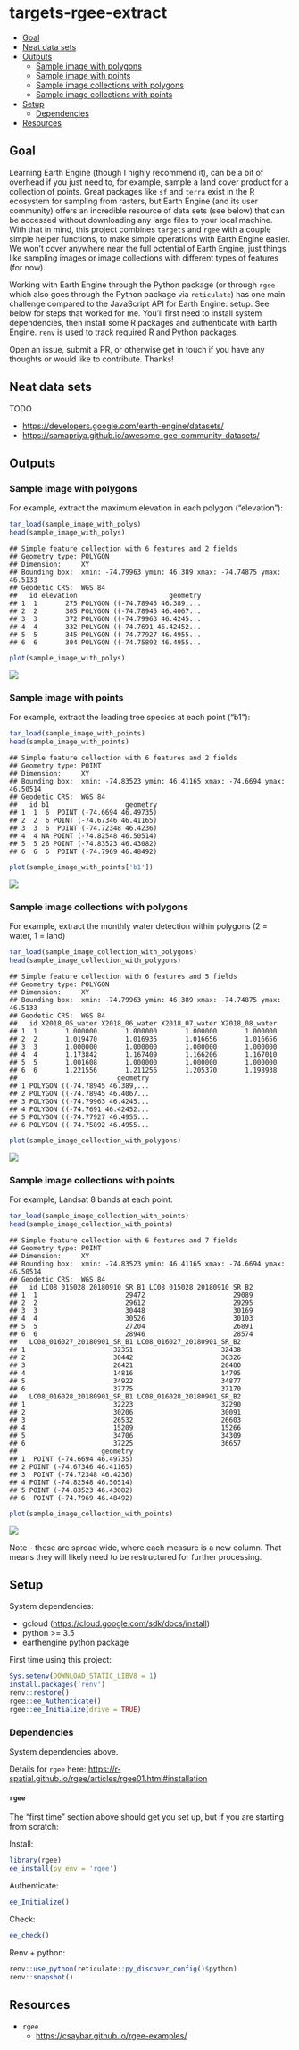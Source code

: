 targets-rgee-extract
================

- <a href="#goal" id="toc-goal">Goal</a>
- <a href="#neat-data-sets" id="toc-neat-data-sets">Neat data sets</a>
- <a href="#outputs" id="toc-outputs">Outputs</a>
  - <a href="#sample-image-with-polygons"
    id="toc-sample-image-with-polygons">Sample image with polygons</a>
  - <a href="#sample-image-with-points"
    id="toc-sample-image-with-points">Sample image with points</a>
  - <a href="#sample-image-collections-with-polygons"
    id="toc-sample-image-collections-with-polygons">Sample image collections
    with polygons</a>
  - <a href="#sample-image-collections-with-points"
    id="toc-sample-image-collections-with-points">Sample image collections
    with points</a>
- <a href="#setup" id="toc-setup">Setup</a>
  - <a href="#dependencies" id="toc-dependencies">Dependencies</a>
- <a href="#resources" id="toc-resources">Resources</a>

## Goal

Learning Earth Engine (though I highly recommend it), can be a bit of
overhead if you just need to, for example, sample a land cover product
for a collection of points. Great packages like `sf` and `terra` exist
in the R ecosystem for sampling from rasters, but Earth Engine (and its
user community) offers an incredible resource of data sets (see below)
that can be accessed without downloading any large files to your local
machine. With that in mind, this project combines `targets` and `rgee`
with a couple simple helper functions, to make simple operations with
Earth Engine easier. We won’t cover anywhere near the full potential of
Earth Engine, just things like sampling images or image collections with
different types of features (for now).

Working with Earth Engine through the Python package (or through `rgee`
which also goes through the Python package via `reticulate`) has one
main challenge compared to the JavaScript API for Earth Engine: setup.
See below for steps that worked for me. You’ll first need to install
system dependencies, then install some R packages and authenticate with
Earth Engine. `renv` is used to track required R and Python packages.

Open an issue, submit a PR, or otherwise get in touch if you have any
thoughts or would like to contribute. Thanks!

## Neat data sets

TODO

- <https://developers.google.com/earth-engine/datasets/>
- <https://samapriya.github.io/awesome-gee-community-datasets/>

## Outputs

### Sample image with polygons

For example, extract the maximum elevation in each polygon
(“elevation”):

``` r
tar_load(sample_image_with_polys)
head(sample_image_with_polys)
```

    ## Simple feature collection with 6 features and 2 fields
    ## Geometry type: POLYGON
    ## Dimension:     XY
    ## Bounding box:  xmin: -74.79963 ymin: 46.389 xmax: -74.74875 ymax: 46.5133
    ## Geodetic CRS:  WGS 84
    ##   id elevation                       geometry
    ## 1  1       275 POLYGON ((-74.78945 46.389,...
    ## 2  2       305 POLYGON ((-74.78945 46.4067...
    ## 3  3       372 POLYGON ((-74.79963 46.4245...
    ## 4  4       332 POLYGON ((-74.7691 46.42452...
    ## 5  5       345 POLYGON ((-74.77927 46.4955...
    ## 6  6       304 POLYGON ((-74.75892 46.4955...

``` r
plot(sample_image_with_polys)
```

![](man/figures/unnamed-chunk-2-1.png)<!-- -->

### Sample image with points

For example, extract the leading tree species at each point (“b1”):

``` r
tar_load(sample_image_with_points)
head(sample_image_with_points)
```

    ## Simple feature collection with 6 features and 2 fields
    ## Geometry type: POINT
    ## Dimension:     XY
    ## Bounding box:  xmin: -74.83523 ymin: 46.41165 xmax: -74.6694 ymax: 46.50514
    ## Geodetic CRS:  WGS 84
    ##   id b1                   geometry
    ## 1  1  6  POINT (-74.6694 46.49735)
    ## 2  2  6 POINT (-74.67346 46.41165)
    ## 3  3  6  POINT (-74.72348 46.4236)
    ## 4  4 NA POINT (-74.82548 46.50514)
    ## 5  5 26 POINT (-74.83523 46.43082)
    ## 6  6  6  POINT (-74.7969 46.48492)

``` r
plot(sample_image_with_points['b1'])
```

![](man/figures/unnamed-chunk-3-1.png)<!-- -->

### Sample image collections with polygons

For example, extract the monthly water detection within polygons (2 =
water, 1 = land)

``` r
tar_load(sample_image_collection_with_polygons)
head(sample_image_collection_with_polygons)
```

    ## Simple feature collection with 6 features and 5 fields
    ## Geometry type: POLYGON
    ## Dimension:     XY
    ## Bounding box:  xmin: -74.79963 ymin: 46.389 xmax: -74.74875 ymax: 46.5133
    ## Geodetic CRS:  WGS 84
    ##   id X2018_05_water X2018_06_water X2018_07_water X2018_08_water
    ## 1  1       1.000000       1.000000       1.000000       1.000000
    ## 2  2       1.019470       1.016935       1.016656       1.016656
    ## 3  3       1.000000       1.000000       1.000000       1.000000
    ## 4  4       1.173842       1.167409       1.166206       1.167010
    ## 5  5       1.001608       1.000000       1.000000       1.000000
    ## 6  6       1.221556       1.211256       1.205370       1.198938
    ##                         geometry
    ## 1 POLYGON ((-74.78945 46.389,...
    ## 2 POLYGON ((-74.78945 46.4067...
    ## 3 POLYGON ((-74.79963 46.4245...
    ## 4 POLYGON ((-74.7691 46.42452...
    ## 5 POLYGON ((-74.77927 46.4955...
    ## 6 POLYGON ((-74.75892 46.4955...

``` r
plot(sample_image_collection_with_polygons)
```

![](man/figures/unnamed-chunk-4-1.png)<!-- -->

### Sample image collections with points

For example, Landsat 8 bands at each point:

``` r
tar_load(sample_image_collection_with_points)
head(sample_image_collection_with_points)
```

    ## Simple feature collection with 6 features and 7 fields
    ## Geometry type: POINT
    ## Dimension:     XY
    ## Bounding box:  xmin: -74.83523 ymin: 46.41165 xmax: -74.6694 ymax: 46.50514
    ## Geodetic CRS:  WGS 84
    ##   id LC08_015028_20180910_SR_B1 LC08_015028_20180910_SR_B2
    ## 1  1                      29472                      29089
    ## 2  2                      29612                      29295
    ## 3  3                      30448                      30169
    ## 4  4                      30526                      30103
    ## 5  5                      27204                      26891
    ## 6  6                      28946                      28574
    ##   LC08_016027_20180901_SR_B1 LC08_016027_20180901_SR_B2
    ## 1                      32351                      32438
    ## 2                      30442                      30326
    ## 3                      26421                      26480
    ## 4                      14816                      14795
    ## 5                      34922                      34877
    ## 6                      37775                      37170
    ##   LC08_016028_20180901_SR_B1 LC08_016028_20180901_SR_B2
    ## 1                      32223                      32290
    ## 2                      30206                      30091
    ## 3                      26532                      26603
    ## 4                      15209                      15266
    ## 5                      34706                      34309
    ## 6                      37225                      36657
    ##                     geometry
    ## 1  POINT (-74.6694 46.49735)
    ## 2 POINT (-74.67346 46.41165)
    ## 3  POINT (-74.72348 46.4236)
    ## 4 POINT (-74.82548 46.50514)
    ## 5 POINT (-74.83523 46.43082)
    ## 6  POINT (-74.7969 46.48492)

``` r
plot(sample_image_collection_with_points)
```

![](man/figures/unnamed-chunk-5-1.png)<!-- -->

Note - these are spread wide, where each measure is a new column. That
means they will likely need to be restructured for further processing.

## Setup

System dependencies:

- gcloud (<https://cloud.google.com/sdk/docs/install>)
- python \>= 3.5
- earthengine python package

First time using this project:

``` r
Sys.setenv(DOWNLOAD_STATIC_LIBV8 = 1)
install.packages('renv')
renv::restore()
rgee::ee_Authenticate()
rgee::ee_Initialize(drive = TRUE)
```

### Dependencies

System dependencies above.

Details for `rgee` here:
<https://r-spatial.github.io/rgee/articles/rgee01.html#installation>

#### `rgee`

The “first time” section above should get you set up, but if you are
starting from scratch:

Install:

``` r
library(rgee)
ee_install(py_env = 'rgee')
```

Authenticate:

``` r
ee_Initialize()
```

Check:

``` r
ee_check()
```

Renv + python:

``` r
renv::use_python(reticulate::py_discover_config()$python)
renv::snapshot()
```

## Resources

- `rgee`
  - <https://csaybar.github.io/rgee-examples/>
